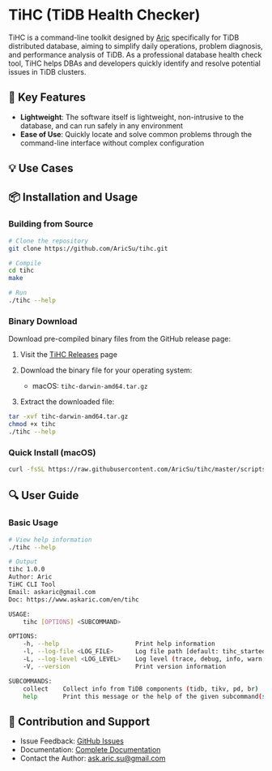 # TiHC (TiDB Health Checker)


TiHC is a command-line toolkit designed by [Aric](../about.md) specifically for TiDB distributed database, aiming to simplify daily operations, problem diagnosis, and performance analysis of TiDB. As a professional database health check tool, TiHC helps DBAs and developers quickly identify and resolve potential issues in TiDB clusters.

## 🚀 Key Features

- **Lightweight**: The software itself is lightweight, non-intrusive to the database, and can run safely in any environment
- **Ease of Use**: Quickly locate and solve common problems through the command-line interface without complex configuration

## 💡 Use Cases

## 📦 Installation and Usage

### Building from Source

```bash
# Clone the repository
git clone https://github.com/AricSu/tihc.git

# Compile
cd tihc
make

# Run
./tihc --help
```

### Binary Download

Download pre-compiled binary files from the GitHub release page:

1. Visit the [TiHC Releases](https://github.com/aricsu/tihc/releases) page
2. Download the binary file for your operating system:
   - macOS: `tihc-darwin-amd64.tar.gz`

3. Extract the downloaded file:
```bash
tar -xvf tihc-darwin-amd64.tar.gz
chmod +x tihc
./tihc --help
```


### Quick Install (macOS)

```bash
curl -fsSL https://raw.githubusercontent.com/AricSu/tihc/master/scripts/install.sh | bash
```


## 🔍 User Guide

### Basic Usage

```bash
# View help information
./tihc --help

# Output
tihc 1.0.0
Author: Aric
TiHC CLI Tool
Email: askaric@gmail.com
Doc: https://www.askaric.com/en/tihc

USAGE:
    tihc [OPTIONS] <SUBCOMMAND>

OPTIONS:
    -h, --help                     Print help information
    -l, --log-file <LOG_FILE>      Log file path [default: tihc_started_at_20250320_142358.log]
    -L, --log-level <LOG_LEVEL>    Log level (trace, debug, info, warn, error) [default: info]
    -V, --version                  Print version information

SUBCOMMANDS:
    collect    Collect info from TiDB components (tidb, tikv, pd, br)
    help       Print this message or the help of the given subcommand(s)
```

## 🤝 Contribution and Support

- Issue Feedback: [GitHub Issues](https://github.com/aricsu/tihc/issues)
- Documentation: [Complete Documentation](https://www.askaric.com/en/tihc)
- Contact the Author: ask.aric.su@gmail.com
